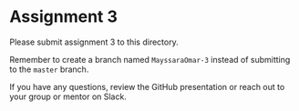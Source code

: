 # Assignment 3

Please submit assignment 3 to this directory.

Remember to create a branch named `MayssaraOmar-3` 
instead of submitting to the `master` branch.

If you have any questions, review the GitHub presentation or reach
out to your group or mentor on Slack.

